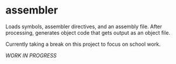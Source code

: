 # assembler
Loads symbols, assembler directives, and an assembly file.  After processing, generates object code that gets output as an object file.

Currently taking a break on this project to focus on school work.

*WORK IN PROGRESS*

